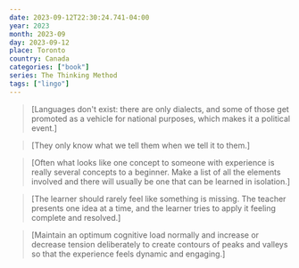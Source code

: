 ```yaml
---
date: 2023-09-12T22:30:24.741-04:00
year: 2023
month: 2023-09
day: 2023-09-12
place: Toronto
country: Canada
categories: ["book"]
series: The Thinking Method
tags: ["lingo"]
---
```

> [Languages don't exist: there are only dialects, and some of those get promoted as a vehicle for national purposes, which makes it a political event.]

> [They only know what we tell them when we tell it to them.]

> [Often what looks like one concept to someone with experience is really several concepts to a beginner. Make a list of all the elements involved and there will usually be one that can be learned in isolation.]

> [The learner should rarely feel like something is missing. The teacher presents one idea at a time, and the learner tries to apply it feeling complete and resolved.]

> [Maintain an optimum cognitive load normally and increase or decrease tension deliberately to create contours of peaks and valleys so that the experience feels dynamic and engaging.]
